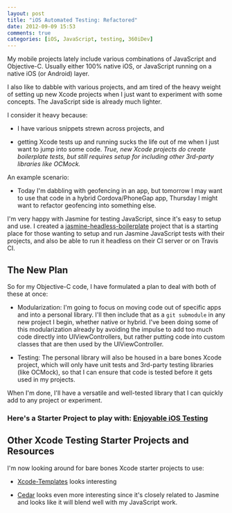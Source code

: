 ```yaml
---
layout: post
title: "iOS Automated Testing: Refactored"
date: 2012-09-09 15:53
comments: true
categories: [iOS, JavaScript, testing, 360iDev] 
---
```

My mobile projects lately include various combinations of JavaScript and Objective-C. Usually either 100% native iOS, or JavaScript running on a native iOS (or Android) layer.

I also like to dabble with various projects, and am tired of the heavy weight of setting up new Xcode projects when I just want to experiment with some concepts.  The JavaScript side is already much lighter.

I consider it heavy because:

* I have various snippets strewn across projects, and

* getting Xcode tests up and running sucks the life out of me when I just want to jump into some code. *True, new Xcode projects do create boilerplate tests, but still requires setup for including other 3rd-party libraries like OCMock.*

An example scenario:

* Today I'm dabbling with geofencing in an app, but tomorrow I may want to use that code in a hybrid Cordova/PhoneGap app, Thursday I might want to refactor geofencing into something else.

I'm very happy with Jasmine for testing JavaScript, since it's easy to setup and use.  I created a [jasmine-headless-boilerplate](https://github.com/briangershon/headless-jasmine-boilerplate) project that is a starting place for those wanting to setup and run Jasmine JavaScript tests with their projects, and also be able to run it headless on their CI server or on Travis CI.

## The New Plan

So for my Objective-C code, I have formulated a plan to deal with both of these at once:

* Modularization: I'm going to focus on moving code out of specific apps and into a personal library.  I'll then include that as a `git submodule` in any new project I begin, whether native or hybrid.  I've been doing some of this modularization already by avoiding the impulse to add too much code directly into UIViewControllers, but rather putting code into custom classes that are then used by the UIViewController.

* Testing: The personal library will also be housed in a bare bones Xcode project, which will only have unit tests and 3rd-party testing libraries (like OCMock), so that I can ensure that code is tested before it gets used in my projects.

When I'm done, I'll have a versatile and well-tested library that I can quickly add to any project or experiment.

### Here's a Starter Project to play with: [Enjoyable iOS Testing](https://github.com/briangershon/enjoyable-ios-testing)

## Other Xcode Testing Starter Projects and Resources

I'm now looking around for bare bones Xcode starter projects to use:

* [Xcode-Templates](https://github.com/magicalpanda/Xcode-Templates) looks interesting

* [Cedar](https://github.com/pivotal/cedar) looks even more interesting since it's closely related to Jasmine and looks like it will blend well with my JavaScript work.
